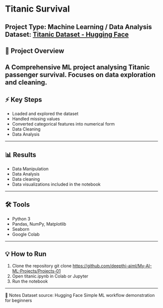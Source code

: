# Titanic Survival

**Project Type:** Machine Learning / Data Analysis  
**Dataset:** [Titanic Dataset - Hugging Face](https://huggingface.co/datasets/titanic)  
---

## 📝 Project Overview
A Comprehensive ML project analysing  Titanic passenger survival. Focuses on data exploration and cleaning.
---

## ⚡ Key Steps
- Loaded and explored the dataset  
- Handled missing values  
- Converted categorical features into numerical form
- Data Cleaning
- Data Analysis
---

## 📊 Results
- Data Manipulation
- Data Analysis
- Data cleaning
- Data visualizations included in the notebook  
---

## 🛠 Tools
- Python 3
- Pandas, NumPy, Matplotlib  
- Seaborn 
- Google Colab  
---

## 💡 How to Run
1. Clone the repository
git clone https://github.com/deepthi-aiml/My-AI-ML-Projects/Projects-01
4. Open titanic.ipynb in Colab or Jupyter
5. Run the notebook
---

🔗 Notes
Dataset source: Hugging Face
Simple ML workflow demonstration for beginners

